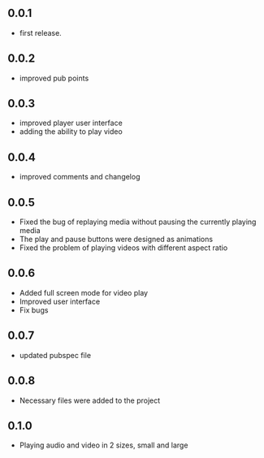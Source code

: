 ## 0.0.1

- first release.

## 0.0.2

- improved pub points

## 0.0.3

- improved player user interface
- adding the ability to play video

## 0.0.4

- improved comments and changelog

## 0.0.5

- Fixed the bug of replaying media without pausing the currently playing media
- The play and pause buttons were designed as animations
- Fixed the problem of playing videos with different aspect ratio

## 0.0.6

- Added full screen mode for video play
- Improved user interface
- Fix bugs

## 0.0.7

- updated pubspec file

## 0.0.8

- Necessary files were added to the project

## 0.1.0

- Playing audio and video in 2 sizes, small and large